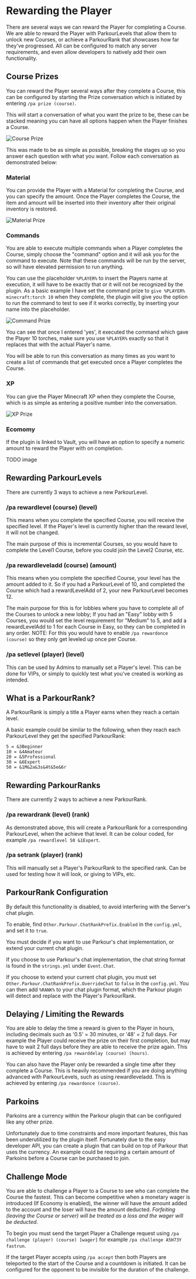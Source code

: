 Rewarding the Player
======

There are several ways we can reward the Player for completing a Course. We are able to reward the Player with ParkourLevels that allow them to unlock new Courses, or achieve a ParkourRank that showcases how far they've progressed. All can be configured to match any server requirements, and even allow developers to natively add their own functionality.

## Course Prizes

You can reward the Player several ways after they complete a Course, this can be configured by starting the Prize conversation which is initiated by entering `/pa prize (course)`.

This will start a conversation of what you want the prize to be, these can be stacked meaning you can have all options happen when the Player finishes a Course.

![Course Prize](https://i.imgur.com/syeM4Cn.jpg "Course Prize")

This was made to be as simple as possible, breaking the stages up so you answer each question with what you want. Follow each conversation as demonstrated below:

### Material

You can provide the Player with a Material for completing the Course, and you can specify the amount. Once the Player completes the Course, the item and amount will be inserted into their inventory after their original inventory is restored.

![Material Prize](https://i.imgur.com/xgLug6k.jpg "Material Prize")

### Commands

You are able to execute multiple commands when a Player completes the Course, simply choose the "command" option and it will ask you for the command to execute. Note that these commands will be run by the server, so will have elevated permission to run anything.

You can use the placeholder `%PLAYER%` to insert the Players name at execution, it will have to be exactly that or it will not be recognized by the plugin. As a basic example I have set the command prize to `give %PLAYER% minecraft:torch 10` when they complete, the plugin will give you the option to run the command to test to see if it works correctly, by inserting your name into the placeholder.

![Command Prize](https://i.imgur.com/i9Vfb98.jpg "Command Prize")

You can see that once I entered 'yes', it executed the command which gave the Player 10 torches, make sure you use `%PLAYER%` exactly so that it replaces that with the actual Player's name.

You will be able to run this conversation as many times as you want to create a list of commands that get executed once a Player completes the Course.

### XP

You can give the Player Minecraft XP when they complete the Course, which is as simple as entering a positive number into the conversation.

![XP Prize](https://i.imgur.com/43qKmUn.jpg "XP Prize")

### Ecomomy

If the plugin is linked to Vault, you will have an option to specify a numeric amount to reward the Player with on completion.

TODO image

## Rewarding ParkourLevels

There are currently 3 ways to achieve a new ParkourLevel.

### /pa rewardlevel (course) (level)

This means when you complete the specified Course, you will receive the specified level. If the Player's level is currently higher than the reward level, it will not be changed.

The main purpose of this is incremental Courses, so you would have to complete the Level1 Course, before you could join the Level2 Course, etc.

### /pa rewardleveladd (course) (amount)

This means when you complete the specified Course, your level has the amount added to it. So if you had a ParkourLevel of 10, and completed the Course which had a rewardLevelAdd of 2, your new ParkourLevel becomes 12.

The main purpose for this is for lobbies where you have to complete all of the Courses to unlock a new lobby; If you had an "Easy" lobby with 5 Courses, you would set the level requirement for "Medium" to 5, and add a rewardLevelAdd to 1 for each Course in Easy, so they can be completed in any order. NOTE: For this you would have to enable `/pa rewardonce (course)` so they only get leveled up once per Course.

### /pa setlevel (player) (level)

This can be used by Admins to manually set a Player's level. This can be done for VIPs, or simply to quickly test what you've created is working as intended.

## What is a ParkourRank?

A ParkourRank is simply a title a Player earns when they reach a certain level.

A basic example could be similar to the following, when they reach each ParkourLevel they get the specified ParkourRank:

    5 = &3Beginner
    10 = &4Amateur
    20 = &5Professional
    30 = &6Expert
    50 = &1M&2a&3s&4t&5e&6r

## Rewarding ParkourRanks

There are currently 2 ways to achieve a new ParkourRank.

### /pa rewardrank (level) (rank)

As demonstrated above, this will create a ParkourRank for a corresponding ParkourLevel, when the achieve that level. It can be colour coded, for example `/pa rewardlevel 50 &1Expert`.

### /pa setrank (player) (rank)

This will manually set a Player's ParkourRank to the specified rank. Can be used for testing how it will look, or giving to VIPs, etc.

## ParkourRank Configuration

By default this functionality is disabled, to avoid interfering with the Server's chat plugin.

To enable, find `Other.Parkour.ChatRankPrefix.Enabled` in the `config.yml`, and set it to `true`.

You must decide if you want to use Parkour's chat implementation, or extend your current chat plugin.

If you choose to use Parkour's chat implementation, the chat string format is found in the `strings.yml` under `Event.Chat`.

If you choose to extend your current chat plugin, you must set `Other.Parkour.ChatRankPrefix.OverrideChat` to `false` in the `config.yml`. You can then add `%RANK%` to your chat plugin format, which the Parkour plugin will detect and replace with the Player's ParkourRank.

## Delaying / Limiting the Rewards

You are able to delay the time a reward is given to the Player in hours, including decimals such as '0.5' = 30 minutes, or '48' = 2 full days. For example the Player could receive the prize on their first completion, but may have to wait 2 full days before they are able to receive the prize again. This is achieved by entering `/pa rewarddelay (course) (hours)`.

You can also have the Player only be rewarded a single time after they complete a Course. This is heavily recommended if you are doing anything advanced with ParkourLevels, such as using rewardleveladd. This is achieved by entering `/pa rewardonce (course)`.

## Parkoins

Parkoins are a currency within the Parkour plugin that can be configured like any other prize.

Unfortunately due to time constraints and more important features, this has been underutilized by the plugin itself. Fortunately due to the easy developer API, you can create a plugin that can build on top of Parkour that uses the currency. An example could be requiring a certain amount of Parkoins before a Course can be purchased to join.

## Challenge Mode

You are able to challenge a Player to a Course to see who can complete the Course the fastest. This can become competitive when a monetary wager is introduced (If Economy is enabled), the winner will have the amount added to the account and the loser will have the amount deducted. 
_Forfeiting (leaving the Course or server) will be treated as a loss and the wager will be deducted._

To begin you must send the target Player a Challenge request using `/pa challenge (player) (course) [wager]` for example `/pa challenge A5H73Y fastrun`.

If the target Player accepts using `/pa accept` then both Players are teleported to the start of the Course and a countdown is initiated. It can be configured for the opponent to be invisible for the duration of the challenge.
